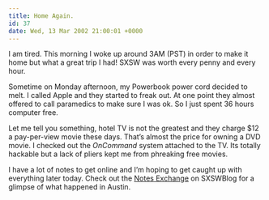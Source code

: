 ```yaml
---
title: Home Again.
id: 37
date: Wed, 13 Mar 2002 21:00:01 +0000
---
```


I am tired. This morning I woke up around 3<span class="caps">AM (PST)</span> in order to make it home but what a great trip I had! SXSW was worth every penny and every hour.  

Sometime on Monday afternoon, my Powerbook power cord decided to melt. I called Apple and they started to freak out. At one point they almost offered to call paramedics to make sure I was ok. So I just spent 36 hours computer free.  

Let me tell you something, hotel <span class="caps">TV</span> is not the greatest and they charge $12 a pay-per-view movie these days. That’s almost the price for owning a <span class="caps">DVD</span> movie. I checked out the *OnCommand* system attached to the TV. Its totally hackable but a lack of pliers kept me from phreaking free movies.  

I have a lot of notes to get online and I’m hoping to get caught up with everything later today. Check out the [Notes Exchange](http://www.sxswblog.com/exchange.asp) on SXSWBlog for a glimpse of what happened in Austin.





